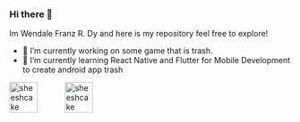 ### Hi there 👋


<!-- **wendale1231/wendale1231** is a ✨ _special_ ✨ repository because its `README.md` (this file) appears on your GitHub profile. -->

Im Wendale Franz R. Dy and here is my repository feel free to explore! 


- 🔭 I’m currently working on some game that is trash.
- 🌱 I’m currently learning React Native and Flutter for Mobile Development to create android app trash
<!-- - 🤔 I’m looking for help with someone who can help me. :) -->
<!-- - ⚡ Fun fact: im dumb -->

<div style="display: inline-flex">
  <img style="width: 50%" src="https://github-readme-stats.vercel.app/api/top-langs/?username=sheeshcake&layout=compact&hide=html" alt="sheeshcake" />
  <img style="width: 50%" src="https://github-readme-stats.vercel.app/api?username=sheeshcake&show_icons=true" alt="sheeshcake" />
</div>
